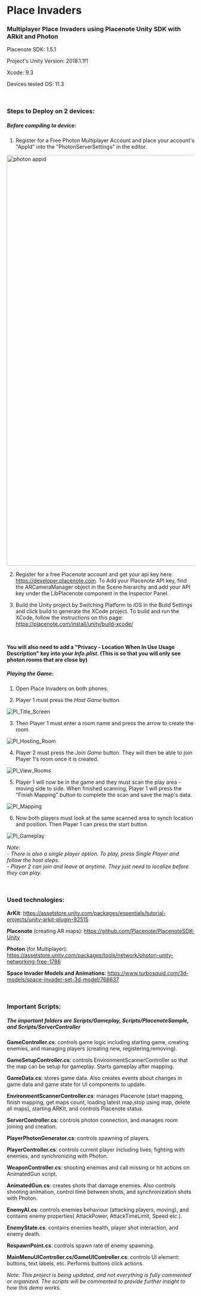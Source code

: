 # Place Invaders

### Multiplayer Place Invaders using Placenote Unity SDK with ARkit and Photon

Placenote SDK: 1.5.1

Project's Unity Version: 2018.1.1f1

Xcode: 9.3

Devices tested OS: 11.3

<br/>

### Steps to Deploy on 2 devices:

##### Before compiling to device:

1. Register for a Free Photon Multiplayer Account and place your account's "AppId" into the "PhotonServerSettings" in the editor.

<img width="1101" alt="photon appid" src="https://user-images.githubusercontent.com/13069075/38306822-9d5942ca-37c6-11e8-95ee-387d4eb2a614.png">

2. Register for a free Placenote account and get your api key here: https://developer.placenote.com. To Add your Placenote API key, find the ARCameraManager object in the Scene hierarchy and add your API key under the LibPlacenote component in the Inspector Panel.

3. Build the Unity project by Switching Platform to iOS in the Build Settings and click build to generate the XCode project. To build and run the XCode, follow the instructions on this page:
https://placenote.com/install/unity/build-xcode/

<br/>

**You will also need to add a "Privacy - Location When In Use Usage Description" key into your *Info.plist*. (This is so that you will only see photon rooms that are close by)**

##### Playing the Game:

1. Open Place Invaders on both phones.

2. Player 1 must press the *Host Game* button.

![PI_Title_Screen](/Screenshots/TitleScreen.png?raw=true "PI_Title_Screen")

3. Then Player 1 must enter a room name and press the arrow to create the room.

![PI_Hosting_Room](/Screenshots/HostRoom.png?raw=true "PI_Hosting_Room")

4. Player 2 must press the *Join Game* button. They will then be able to join Player 1's room once it is created.

![PI_View_Rooms](/Screenshots/ViewRooms.png?raw=true "PI_View_Rooms")

5. Player 1 will now be in the game and they must scan the play area - moving side to side.  When finished scanning, Player 1 will press the "Finish Mapping" button to complete the scan and save the map's data.

![PI_Mapping](/Screenshots/Mapping.png?raw=true "PI_Mapping")

6. Now both players must look at the same scanned area to synch location and position. Then Player 1 can press the start button.

![PI_Gameplay](/Screenshots/Gameplay.png?raw=true "PI_Gameplay")

*Note:* <br/>
  *- There is also a single player option. To play, press Single Player and follow the host steps.* <br/>
  *- Player 2 can join and leave at anytime. They just need to localize before they can play.*

<br/>

### Used technologies:

**ArKit**: https://assetstore.unity.com/packages/essentials/tutorial-projects/unity-arkit-plugin-92515

**Placenote** (creating AR maps): https://github.com/Placenote/PlacenoteSDK-Unity

**Photon** (for Multiplayer): https://assetstore.unity.com/packages/tools/network/photon-unity-networking-free-1786

**Space Invader Models and Animations**: https://www.turbosquid.com/3d-models/space-invader-set-3d-model/768637

<br/>

### Important Scripts:

##### *The important folders are Scripts/Gameplay, Scripts/PlacenoteSample, and Scripts/ServerController*

**GameController.cs**: controls game logic including starting game, creating enemies, and managing players (creating new, registering,removing).

**GameSetupController.cs**: controls EnvironmentScannerController so that the map can be setup for gameplay. Starts gameplay after mapping.

**GameData.cs**: stores game data. Also creates events about changes in game data and game state for UI components to update.

**EnvironmentScannerController.cs**: manages Placenote (start mapping, finish mapping, get maps count, loading latest map,stop using map, delete all maps), starting ARKIt, and controls Placenote status.

**ServerController.cs**: controls photon connection, and manages room joining and creation.

**PlayerPhotonGenerator.cs**: controls spawning of players.

**PlayerController.cs**: controls current player including lives, fighting with enemies, and synchronizing with Photon.

**WeaponController.cs**: shooting enemies and call missing or hit actions on AnimatedGun script.

**AnimatedGun.cs**: creates shots that damage enemies. Also controls shooting animation, control time between shots, and synchronization shots with Photon.

**EnemyAI.cs**: controls enemies behaviour (attacking players, moving), and contains enemy properties( AttackPower, AttackTimeLimit, Speed etc.).

**EnemyState.cs**: contains enemies health, player shot interaction, and enemy death.

**RespawnPoint.cs**: controls spawn rate of enemy spawning.

**MainMenuUIController.cs/GameUIController.cs**: controls UI element: buttons, text labels, etc. Performs buttons click actions.

*Note: This project is being updated, and not everything is fully commented or organized. The scripts will be commented to provide further insight to how this demo works.*
